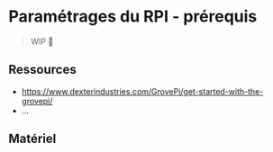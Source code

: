 # Paramétrages du RPI - prérequis

> WIP :construction:

## Ressources

- https://www.dexterindustries.com/GrovePi/get-started-with-the-grovepi/
- ...

## Matériel


